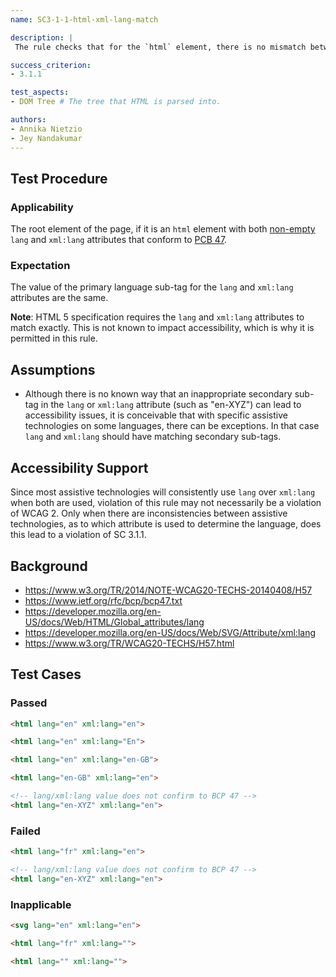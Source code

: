 ```yaml
---
name: SC3-1-1-html-xml-lang-match

description: |
 The rule checks that for the `html` element, there is no mismatch between the primary language in [non-empty](#non-empty) `lang` and `xml:lang` attributes, if both are used.

success_criterion:
- 3.1.1

test_aspects:
- DOM Tree # The tree that HTML is parsed into.

authors:
- Annika Nietzio
- Jey Nandakumar
---
```


## Test Procedure

### Applicability

The root element of the page, if it is an `html` element with both [non-empty](#non-empty) `lang` and `xml:lang` attributes that conform to [PCB 47](https://www.ietf.org/rfc/bcp/bcp47.txt).

### Expectation

The value of the primary language sub-tag for the `lang` and `xml:lang` attributes are the same.

**Note**: HTML 5 specification requires the `lang` and `xml:lang` attributes to match exactly. This is not known to impact accessibility, which is why it is permitted in this rule.

## Assumptions

- Although there is no known way that an inappropriate secondary sub-tag in the `lang` or `xml:lang` attribute (such as "en-XYZ") can lead to accessibility issues, it is conceivable that with specific assistive technologies on some languages, there can be exceptions. In that case `lang` and `xml:lang` should have matching secondary sub-tags.

## Accessibility Support

Since most assistive technologies will consistently use `lang` over `xml:lang` when both are used, violation of this rule may not necessarily be a violation of WCAG 2. Only when there are inconsistencies between assistive technologies, as to which attribute is used to determine the language, does this lead to a violation of SC 3.1.1.

## Background

- https://www.w3.org/TR/2014/NOTE-WCAG20-TECHS-20140408/H57
- https://www.ietf.org/rfc/bcp/bcp47.txt
- https://developer.mozilla.org/en-US/docs/Web/HTML/Global_attributes/lang
- https://developer.mozilla.org/en-US/docs/Web/SVG/Attribute/xml:lang
- https://www.w3.org/TR/WCAG20-TECHS/H57.html

## Test Cases

### Passed

```html
<html lang="en" xml:lang="en">
```

```html
<html lang="en" xml:lang="En">
```

```html
<html lang="en" xml:lang="en-GB">
```

```html
<html lang="en-GB" xml:lang="en">
```

```html
<!-- lang/xml:lang value does not confirm to BCP 47 -->
<html lang="en-XYZ" xml:lang="en">
```

### Failed

```html
<html lang="fr" xml:lang="en">
```

```html
<!-- lang/xml:lang value does not confirm to BCP 47 -->
<html lang="en-XYZ" xml:lang="en">
```

### Inapplicable

```html
<svg lang="en" xml:lang="en">
```

```html
<html lang="fr" xml:lang="">
```

```html
<html lang="" xml:lang="">
```
